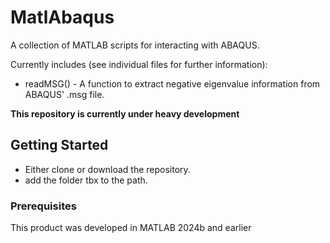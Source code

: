 # MatlAbaqus
A collection of MATLAB scripts for interacting with ABAQUS. 

Currently includes (see individual files for further information):
- readMSG() - A function to extract negative eigenvalue information from ABAQUS' .msg file.

**This repository is currently under heavy development**

## Getting Started

- Either clone or download the repository.
- add the folder tbx to the path.

### Prerequisites

This product was developed in MATLAB 2024b and earlier


